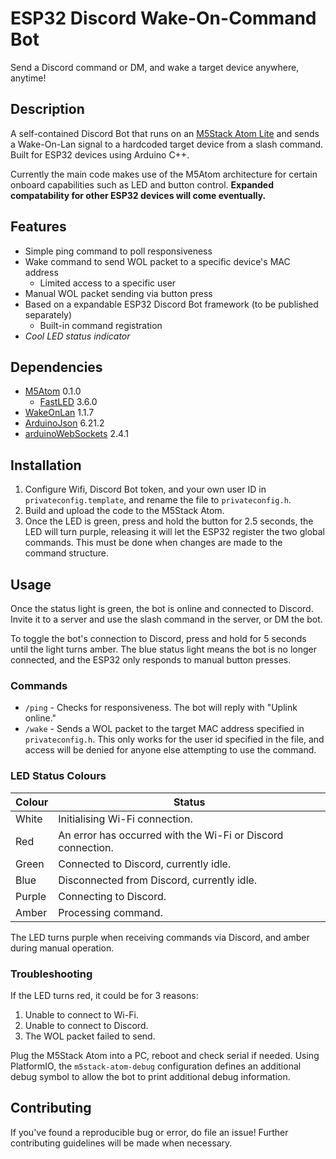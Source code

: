 # ESP32 Discord Wake-On-Command Bot

Send a Discord command or DM, and wake a target device anywhere, anytime!

## Description
A self-contained Discord Bot that runs on an [M5Stack Atom Lite](https://shop.m5stack.com/products/atom-lite-esp32-development-kit) and sends  a Wake-On-Lan signal to a hardcoded target device from a slash command. Built for ESP32 devices using Arduino C++.

Currently the main code makes use of the M5Atom architecture for certain onboard capabilities such as LED and button control. **Expanded compatability for other ESP32 devices will come eventually.**

## Features
- Simple ping command to poll responsiveness
- Wake command to send WOL packet to a specific device's MAC address
    - Limited access to a specific user
- Manual WOL packet sending via button press
- Based on a expandable ESP32 Discord Bot framework (to be published separately)
    - Built-in command registration
- *Cool LED status indicator*

## Dependencies
- [M5Atom](https://github.com/m5stack/M5Atom) 0.1.0
    - [FastLED](https://github.com/FastLED/FastLED) 3.6.0
- [WakeOnLan](https://github.com/a7md0/WakeOnLan) 1.1.7
- [ArduinoJson](https://github.com/bblanchon/ArduinoJson) 6.21.2
- [arduinoWebSockets](https://github.com/Links2004/arduinoWebSockets) 2.4.1

## Installation
1. Configure Wifi, Discord Bot token, and your own user ID in `privateconfig.template`, and rename the file to `privateconfig.h`.
2. Build and upload the code to the M5Stack Atom.
3. Once the LED is green, press and hold the button for 2.5 seconds, the LED will turn purple, releasing it will let the ESP32 register the two global commands. This must be done when changes are made to the command structure.

## Usage

Once the status light is green, the bot is online and connected to Discord. Invite it to a server and use the slash command in the server, or DM the bot.

To toggle the bot's connection to Discord, press and hold for 5 seconds until the light turns amber. The blue status light means the bot is no longer connected, and the ESP32 only responds to manual button presses.

### Commands
- `/ping` - Checks for responsiveness. The bot will reply with "Uplink online."
- `/wake` - Sends a WOL packet to the target MAC address specified in `privateconfig.h`. This only works for the user id specified in the file, and access will be denied for anyone else attempting to use the command.

### LED Status Colours
| Colour | Status                                                      |
|--------|-------------------------------------------------------------|
| White  | Initialising Wi-Fi connection.                              |
| Red    | An error has occurred with the Wi-Fi or Discord connection. |
| Green  | Connected to Discord, currently idle.                       |
| Blue   | Disconnected from Discord, currently idle.                  |
| Purple | Connecting to Discord.                                      |
| Amber  | Processing command.                                         |

The LED turns purple when receiving commands via Discord, and amber during manual operation.

### Troubleshooting
If the LED turns red, it could be for 3 reasons:

1. Unable to connect to Wi-Fi.
2. Unable to connect to Discord.
3. The WOL packet failed to send.

Plug the M5Stack Atom into a PC, reboot and check serial if needed. Using PlatformIO, the `m5stack-atom-debug` configuration defines an additional debug symbol to allow the bot to print additional debug information.

## Contributing

If you've found a reproducible bug or error, do file an issue! Further contributing guidelines will be made when necessary.
